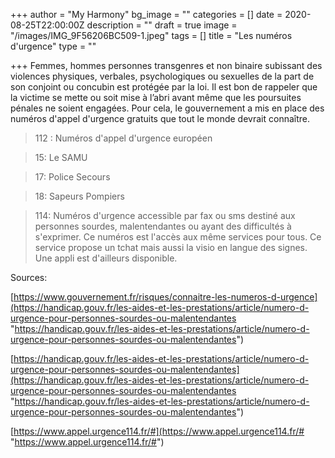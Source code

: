 +++
author = "My Harmony"
bg_image = ""
categories = []
date = 2020-08-25T22:00:00Z
description = ""
draft = true
image = "/images/IMG_9F56206BC509-1.jpeg"
tags = []
title = "Les numéros d'urgence"
type = ""

+++
Femmes, hommes personnes transgenres et non binaire subissant des violences physiques, verbales, psychologiques ou sexuelles de la part de son conjoint ou concubin est protégée par la loi. Il est bon de rappeler que la victime se mette ou soit mise à l’abri avant même que les poursuites pénales ne soient engagées. Pour cela, le gouvernement a mis en place des numéros d'appel d'urgence gratuits que tout le monde devrait connaître. 

> 112 : Numéros d'appel d'urgence européen

> 15: Le SAMU

> 17: Police Secours

> 18: Sapeurs Pompiers

> 114: Numéros d'urgence accessible par fax ou sms destiné aux personnes sourdes, malentendantes ou ayant des difficultés à s'exprimer. Ce numéros est l'accès aux même services pour tous.  Ce service propose un tchat mais aussi la visio en langue des signes. Une appli est d'ailleurs disponible. 

Sources: 

[https://www.gouvernement.fr/risques/connaitre-les-numeros-d-urgence](https://handicap.gouv.fr/les-aides-et-les-prestations/article/numero-d-urgence-pour-personnes-sourdes-ou-malentendantes "https://handicap.gouv.fr/les-aides-et-les-prestations/article/numero-d-urgence-pour-personnes-sourdes-ou-malentendantes")

[https://handicap.gouv.fr/les-aides-et-les-prestations/article/numero-d-urgence-pour-personnes-sourdes-ou-malentendantes](https://handicap.gouv.fr/les-aides-et-les-prestations/article/numero-d-urgence-pour-personnes-sourdes-ou-malentendantes "https://handicap.gouv.fr/les-aides-et-les-prestations/article/numero-d-urgence-pour-personnes-sourdes-ou-malentendantes")

[https://www.appel.urgence114.fr/#](https://www.appel.urgence114.fr/# "https://www.appel.urgence114.fr/#")